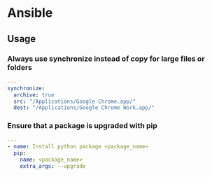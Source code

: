 # Ansible

## Usage

### Always use synchronize instead of copy for large files or folders

```yaml
---
synchronize:
  archive: true
  src: "/Applications/Google Chrome.app/"
  dest: "/Applications/Google Chrome Work.app/"
```

### Ensure that a package is upgraded with pip

```yaml
---
- name: Install python package <package_name>
  pip:
    name: <package_name>
    extra_args: --upgrade
```
